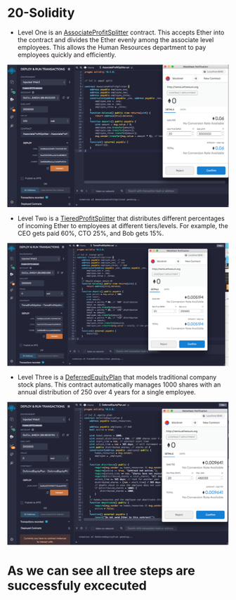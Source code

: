 # 20-Solidity

* Level One is an [AssociateProfitSplitter](https://github.com/arzuisiktopbas/20-Solidity/blob/main/AssociateProfitSplitter.sol) contract. This accepts Ether into the contract and divides the Ether evenly among the associate level employees. This allows the Human Resources department to pay employees quickly and efficiently.

![associate](https://github.com/arzuisiktopbas/20-Solidity/blob/main/Images/associate.png)

* Level Two is a [TieredProfitSplitter](https://github.com/arzuisiktopbas/20-Solidity/blob/main/TieredProfitSplitter.sol) that distributes different percentages of incoming Ether to employees at different tiers/levels. For example, the CEO gets paid 60%, CTO 25%, and Bob gets 15%.

![tiered](https://github.com/arzuisiktopbas/20-Solidity/blob/main/Images/tierefptofit.png)

* Level Three is a [DeferredEquityPlan](https://github.com/arzuisiktopbas/20-Solidity/blob/main/DeferredEquityPlan.sol) that models traditional company stock plans. This contract automatically manages 1000 shares with an annual distribution of 250 over 4 years for a single employee.

![defered](https://github.com/arzuisiktopbas/20-Solidity/blob/main/Images/deferredequity.png)


# As we can see all tree steps are successfuly excecuted
